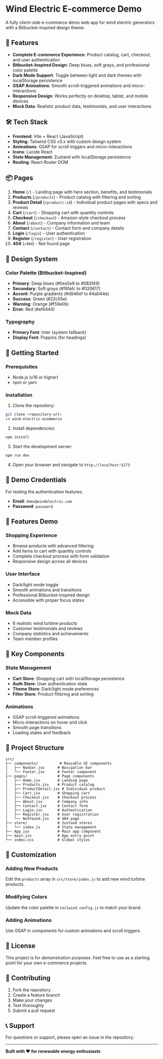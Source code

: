 # Wind Electric E-commerce Demo

A fully client-side e-commerce demo web app for wind electric generators with a Bitbucket-inspired design theme.

## 🚀 Features

- **Complete E-commerce Experience**: Product catalog, cart, checkout, and user authentication
- **Bitbucket-Inspired Design**: Deep blues, soft grays, and professional color palette
- **Dark Mode Support**: Toggle between light and dark themes with localStorage persistence
- **GSAP Animations**: Smooth scroll-triggered animations and micro-interactions
- **Responsive Design**: Works perfectly on desktop, tablet, and mobile devices
- **Mock Data**: Realistic product data, testimonials, and user interactions

## 🛠️ Tech Stack

- **Frontend**: Vite + React (JavaScript)
- **Styling**: Tailwind CSS v3.x with custom design system
- **Animations**: GSAP for scroll triggers and micro-interactions
- **Icons**: Lucide React
- **State Management**: Zustand with localStorage persistence
- **Routing**: React Router DOM

## 📦 Pages

1. **Home** (`/`) - Landing page with hero section, benefits, and testimonials
2. **Products** (`/products`) - Product catalog with filtering and sorting
3. **Product Detail** (`/product/:id`) - Individual product pages with specs and reviews
4. **Cart** (`/cart`) - Shopping cart with quantity controls
5. **Checkout** (`/checkout`) - Amazon-style checkout process
6. **About** (`/about`) - Company information and team
7. **Contact** (`/contact`) - Contact form and company details
8. **Login** (`/login`) - User authentication
9. **Register** (`/register`) - User registration
10. **404** (`/404`) - Not found page

## 🎨 Design System

### Color Palette (Bitbucket-Inspired)
- **Primary**: Deep blues (#0ea5e9 to #082f49)
- **Secondary**: Soft grays (#f8fafc to #020617)
- **Accent**: Purple gradients (#d946ef to #4a044e)
- **Success**: Green (#22c55e)
- **Warning**: Orange (#f59e0b)
- **Error**: Red (#ef4444)

### Typography
- **Primary Font**: Inter (system fallback)
- **Display Font**: Poppins (for headings)

## 🚀 Getting Started

### Prerequisites
- Node.js (v16 or higher)
- npm or yarn

### Installation

1. Clone the repository:
```bash
git clone <repository-url>
cd wind-electric-ecommerce
```

2. Install dependencies:
```bash
npm install
```

3. Start the development server:
```bash
npm run dev
```

4. Open your browser and navigate to `http://localhost:5173`

## 🔐 Demo Credentials

For testing the authentication features:
- **Email**: `demo@windelectric.com`
- **Password**: `password`

## 📱 Features Demo

### Shopping Experience
- Browse products with advanced filtering
- Add items to cart with quantity controls
- Complete checkout process with form validation
- Responsive design across all devices

### User Interface
- Dark/light mode toggle
- Smooth animations and transitions
- Professional Bitbucket-inspired design
- Accessible with proper focus states

### Mock Data
- 6 realistic wind turbine products
- Customer testimonials and reviews
- Company statistics and achievements
- Team member profiles

## 🎯 Key Components

### State Management
- **Cart Store**: Shopping cart with localStorage persistence
- **Auth Store**: User authentication state
- **Theme Store**: Dark/light mode preferences
- **Filter Store**: Product filtering and sorting

### Animations
- GSAP scroll-triggered animations
- Micro-interactions on hover and click
- Smooth page transitions
- Loading states and feedback

## 📁 Project Structure

```
src/
├── components/          # Reusable UI components
│   ├── Navbar.jsx      # Navigation bar
│   └── Footer.jsx      # Footer component
├── pages/              # Page components
│   ├── Home.jsx        # Landing page
│   ├── Products.jsx    # Product catalog
│   ├── ProductDetail.jsx # Individual product
│   ├── Cart.jsx        # Shopping cart
│   ├── Checkout.jsx    # Checkout process
│   ├── About.jsx       # Company info
│   ├── Contact.jsx     # Contact form
│   ├── Login.jsx       # Authentication
│   ├── Register.jsx    # User registration
│   └── NotFound.jsx    # 404 page
├── store/              # Zustand stores
│   └── index.js        # State management
├── App.jsx             # Main app component
├── main.jsx            # App entry point
└── index.css           # Global styles
```

## 🎨 Customization

### Adding New Products
Edit the `products` array in `src/store/index.js` to add new wind turbine products.

### Modifying Colors
Update the color palette in `tailwind.config.js` to match your brand.

### Adding Animations
Use GSAP in components for custom animations and scroll triggers.

## 📄 License

This project is for demonstration purposes. Feel free to use as a starting point for your own e-commerce projects.

## 🤝 Contributing

1. Fork the repository
2. Create a feature branch
3. Make your changes
4. Test thoroughly
5. Submit a pull request

## 📞 Support

For questions or support, please open an issue in the repository.

---

**Built with ❤️ for renewable energy enthusiasts**
